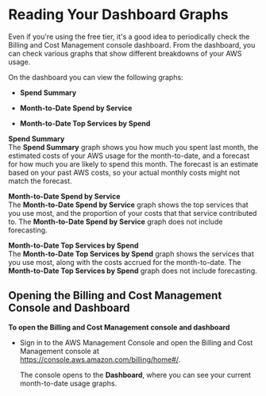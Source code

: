 # Reading Your Dashboard Graphs<a name="view-billing-dashboard"></a>

Even if you're using the free tier, it's a good idea to periodically check the Billing and Cost Management console dashboard\. From the dashboard, you can check various graphs that show different breakdowns of your AWS usage\.

On the dashboard you can view the following graphs:

+ **Spend Summary**

+ **Month\-to\-Date Spend by Service**

+ **Month\-to\-Date Top Services by Spend**

**Spend Summary**  
The **Spend Summary** graph shows you how much you spent last month, the estimated costs of your AWS usage for the month\-to\-date, and a forecast for how much you are likely to spend this month\. The forecast is an estimate based on your past AWS costs, so your actual monthly costs might not match the forecast\.

**Month\-to\-Date Spend by Service**  
The **Month\-to\-Date Spend by Service** graph shows the top services that you use most, and the proportion of your costs that that service contributed to\. The **Month\-to\-Date Spend by Service** graph does not include forecasting\.

**Month\-to\-Date Top Services by Spend**  
The **Month\-to\-Date Top Services by Spend** graph shows the services that you use most, along with the costs accrued for the month\-to\-date\. The **Month\-to\-Date Top Services by Spend** graph does not include forecasting\.

## Opening the Billing and Cost Management Console and Dashboard<a name="opening-billing-dashboard"></a>

**To open the Billing and Cost Management console and dashboard**

+ Sign in to the AWS Management Console and open the Billing and Cost Management console at [https://console\.aws\.amazon\.com/billing/home\#/](https://console.aws.amazon.com/billing/home)\.

  The console opens to the **Dashboard**, where you can see your current month\-to\-date usage graphs\.